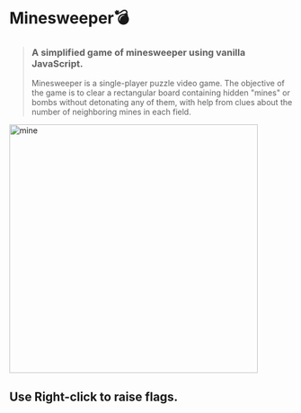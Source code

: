 # Minesweeper💣
>### A simplified game of minesweeper using vanilla JavaScript.
>Minesweeper is a single-player puzzle video game. The objective of the game is to clear a rectangular board containing hidden "mines" or bombs without detonating any of them, with help from clues about the number of neighboring mines in each field. 

<img width="442" alt="mine" src="https://user-images.githubusercontent.com/42809447/88974409-34ddb200-d2d6-11ea-8c17-06b45e567e36.png">

## Use Right-click to raise flags.

